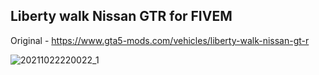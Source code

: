 ## Liberty walk Nissan GTR for FIVEM

Original - https://www.gta5-mods.com/vehicles/liberty-walk-nissan-gt-r

![20211022220022_1](https://user-images.githubusercontent.com/82594996/139601790-40157e66-e758-4572-9256-24447262598f.jpg)
